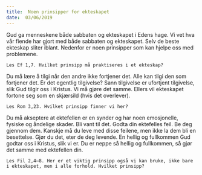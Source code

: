 ```yaml
---
title:  Noen prinsipper for ekteskapet
date:  03/06/2019
---
```


Gud ga menneskene både sabbaten og ekteskapet i Edens hage. Vi vet hva vår fiende har gjort med både sabbaten og ekteskapet. Selv de beste ekteskap sliter iblant. Nedenfor er noen prinsipper som kan hjelpe oss med problemene.

`Les Ef 1,7. Hvilket prinsipp må praktiseres i et ekteskap?`

Du må lære å tilgi når den andre ikke fortjener det. Alle kan tilgi den som fortjener det. Er det egentlig tilgivelse? Sann tilgivelse er ufortjent tilgivelse, slik Gud tilgir oss i Kristus. Vi må gjøre det samme. Ellers vil ekteskapet fortone seg som en skjærsild (hvis det overlever).

`Les Rom 3,23. Hvilket prinsipp finner vi her?`

Du må akseptere at ektefellen er en synder og har noen emosjonelle, fysiske og åndelige skader. Bli vant til det. Godta din ektefelles feil. Be deg gjennom dem. Kanskje må du leve med disse feilene, men ikke la dem bli en besettelse. Gjør du det, eter de deg levende. En hellig og fullkommen Gud godtar oss i Kristus, slik vi er. Du er neppe så hellig og fullkommen, så gjør det samme med ektefellen din.

`Les Fil 2,4–8. Her er et viktig prinsipp også vi kan bruke, ikke bare i ekteskapet, men i alle forhold. Hvilket prinsipp?`
